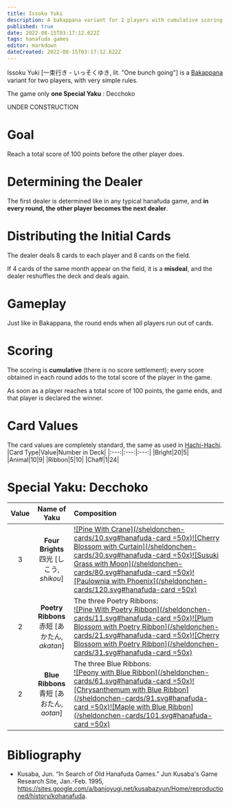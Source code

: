 ```yaml
---
title: Issoku Yuki
description: A bakappana variant for 2 players with cumulative scoring  and only one special yaku.
published: true
date: 2022-08-15T03:17:12.622Z
tags: hanafuda games
editor: markdown
dateCreated: 2022-08-15T03:17:12.622Z
---
```


Issoku Yuki [一束行き - いっそくゆき, lit. "One bunch going"] is a [Bakappana](/en/hanafuda/games/bakappana) variant for two players, with very simple rules.

The game only **one Special Yaku** : Decchoko


UNDER CONSTRUCTION
# Goal
Reach a total score of 100 points before the other player does.

# Determining the Dealer
The first dealer is determined like in any typical hanafuda game, and **in every round, the other player becomes the next dealer**.

# Distributing the Initial Cards
The dealer deals 8 cards to each player and 8 cards on the field. 

If 4 cards of the same month appear on the field, it is a **misdeal**, and the dealer reshuffles the deck and deals again. 

# Gameplay
Just like in Bakappana, the round ends when all players run out of cards.

# Scoring
The scoring is **cumulative** (there is no score settlement); every score obtained in each round adds to the total score of the player in the game.

As soon as a player reaches a total score of 100 points, the game ends, and that player is declared the winner.

# Card Values
The card values are completely standard, the same as used in [Hachi-Hachi](/en/hanafuda/games/hachi-hachi).
|Card Type|Value|Number in Deck|
|:---:|:---:|:---:|
|Bright|20|5|
|Animal|10|9|
|Ribbon|5|10|
|Chaff|1|24|


# Special Yaku: Decchoko
|Value|Name of Yaku|Composition|
|:---:|:---:|:---|
|3|**Four Brights**<br/>四光 [しこう, *shikou*]|[![Pine With Crane](/sheldonchen-cards/10.svg#hanafuda-card =50x)](/en/hanafuda/suits/pine#crane-with-sun)[![Cherry Blossom with Curtain](/sheldonchen-cards/30.svg#hanafuda-card =50x)](/en/hanafuda/suits/cherry-blossom#flower-viewing-curtain)[![Susuki Grass with Moon](/sheldonchen-cards/80.svg#hanafuda-card =50x)](/en/hanafuda/suits/susuki-grass#full-moon)[![Paulownia with Phoenix](/sheldonchen-cards/120.svg#hanafuda-card =50x)](/en/hanafuda/suits/paulownia#phoenix)|
|2|**Poetry Ribbons**<br/>赤短 [あかたん, *akatan*]| The three Poetry Ribbons:<br>[![Pine With Poetry Ribbon](/sheldonchen-cards/11.svg#hanafuda-card =50x)](/en/hanafuda/suits/pine#poetry-ribbon)[![Plum Blossom with Poetry Ribbon](/sheldonchen-cards/21.svg#hanafuda-card =50x)](/en/hanafuda/suits/plum-blossom#poetry-ribbon)[![Cherry Blossom with Poetry Ribbon](/sheldonchen-cards/31.svg#hanafuda-card =50x)](/en/hanafuda/suits/cherry-blossom#poetry-ribbon)|
|2|**Blue Ribbons**<br/>青短 [あおたん, *aotan*]|The three Blue Ribbons:<br> [![Peony with Blue Ribbon](/sheldonchen-cards/61.svg#hanafuda-card =50x)](/en/hanafuda/suits/peony#blue-ribbon)[![Chrysanthemum with Blue Ribbon](/sheldonchen-cards/91.svg#hanafuda-card =50x)](/en/hanafuda/suits/chrysanthemum#blue-ribbon)[![Maple with Blue Ribbon](/sheldonchen-cards/101.svg#hanafuda-card =50x)](/en/hanafuda/suits/maple#blue-ribbon)|
# Bibliography
- Kusaba, Jun. “In Search of Old Hanafuda Games.” Jun Kusaba's Game Research Site, Jan.-Feb. 1995, https://sites.google.com/a/banjoyugi.net/kusabazyun/Home/reproductioned/history/kohanafuda.